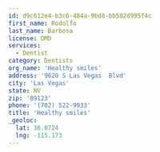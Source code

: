```yaml
---
id: d9c612e4-b3c6-484a-9bd8-bb582d995f4c
first_name: Rodolfo
last_name: Barbosa
license: DMD
services:
  - Dentist
category: Dentists
org_name: 'Healthy smiles'
address: '9620 S Las Vegas  Blvd'
city: 'Las Vegas'
state: NV
zip: '89123'
phone: '(702) 522-9933'
title: 'Healthy smiles'
_geoloc:
  lat: 36.0724
  lng: -115.173
---
```

